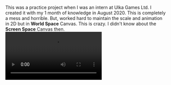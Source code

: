 This was a practice project when I was an intern at Ulka Games Ltd.
I created it with my 1 month of knowledge in August 2020. This is completely a mess and horrible. But, worked hard to maintain the scale and animation in 2D but in **World Space** Canvas. This is crazy. I didn't know about the **Screen Space** Canvas then.  
<video src="https://user-images.githubusercontent.com/88870556/213457903-af6597f3-3934-4e97-be7d-242a5a197565.mp4" controls="controls" style="max-width: 720px;"></video>